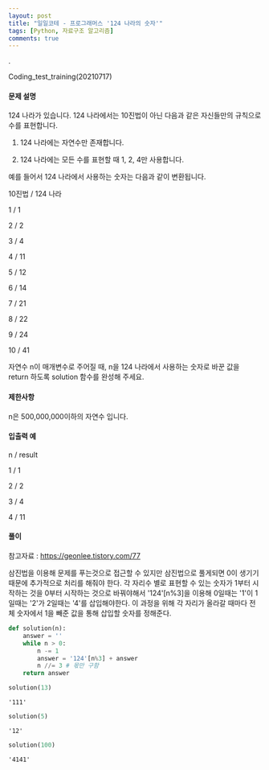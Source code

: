 ```yaml
---
layout: post
title: "일일코테 - 프로그래머스 '124 나라의 숫자'"
tags: [Python, 자료구조 알고리즘]
comments: true
---
```


.

Coding_test_training(20210717)

#### 문제 설명

124 나라가 있습니다. 124 나라에서는 10진법이 아닌 다음과 같은 자신들만의 규칙으로 수를 표현합니다.

1) 124 나라에는 자연수만 존재합니다.

2) 124 나라에는 모든 수를 표현할 때 1, 2, 4만 사용합니다.

예를 들어서 124 나라에서 사용하는 숫자는 다음과 같이 변환됩니다.

10진법 / 124 나라

1 / 1

2 / 2

3 / 4

4 / 11

5 / 12

6 / 14

7 / 21

8 / 22

9 / 24

10 / 41

자연수 n이 매개변수로 주어질 때, n을 124 나라에서 사용하는 숫자로 바꾼 값을 return 하도록 solution 함수를 완성해 주세요.

#### 제한사항 

n은 500,000,000이하의 자연수 입니다.

#### 입출력 예

n / result

1 / 1

2 / 2

3 / 4

4 / 11

#### 풀이

참고자료 : https://geonlee.tistory.com/77

삼진법을 이용해 문제를 푸는것으로 접근할 수 있지만 삼진법으로 풀게되면 0이 생기기 때문에 추가적으로 처리를 해줘야 한다. 각 자리수 별로 표현할 수 있는 숫자가 1부터 시작하는 것을 0부터 시작하는 것으로 바꿔야해서 '124'[n%3]을 이용해 0일때는 '1'이 1일때는 '2'가 2일때는 '4'를 삽입해야한다. 이 과정을 위해 각 자리가 올라갈 때마다 전체 숫자에서 1을 빼준 값을 통해 삽입할 숫자를 정해준다.


```python
def solution(n):
    answer = ''
    while n > 0:
        n -= 1
        answer = '124'[n%3] + answer
        n //= 3 # 몫만 구함
    return answer

solution(13)
```




    '111'




```python
solution(5)
```




    '12'




```python
solution(100)
```




    '4141'


